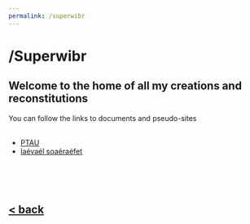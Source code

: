 ```yaml
---
permalink: /superwibr
---
```

# /Superwibr
## Welcome to the home of all my creations and reconstitutions
You can follow the links to documents and pseudo-sites<br/>
<br/>

- [PTAU](./ptau/home.md)<br/>
- [laévaél soaéraéfet](./ls/home.md)

<br/>
<br/>
<br/>

## [< back](../index.md)
